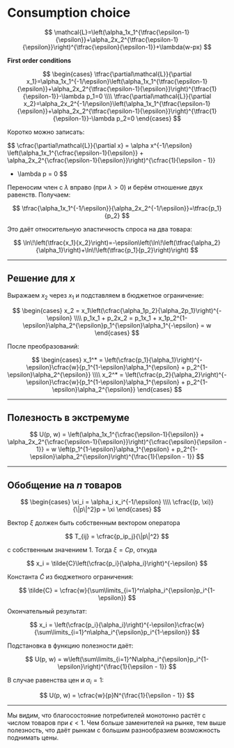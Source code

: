 # Consumption choice

$$
\mathcal{L}=\left(\alpha_1x_1^{\tfrac{\epsilon-1}{\epsilon}}+\alpha_2x_2^{\tfrac{\epsilon-1}{\epsilon}}\right)^{\tfrac{\epsilon}{\epsilon-1}}+\lambda(w-px)
$$

**First order conditions**

$$
\begin{cases}
\tfrac{\partial\mathcal{L}}{\partial x_1}=\alpha_1x_1^{-1/\epsilon}\left(\alpha_1x_1^{\tfrac{\epsilon-1}{\epsilon}}+\alpha_2x_2^{\tfrac{\epsilon-1}{\epsilon}}\right)^{\tfrac{1}{\epsilon-1}}-\lambda p_1=0 \\\\
\tfrac{\partial\mathcal{L}}{\partial x_2}=\alpha_2x_2^{-1/\epsilon}\left(\alpha_1x_1^{\tfrac{\epsilon-1}{\epsilon}}+\alpha_2x_2^{\tfrac{\epsilon-1}{\epsilon}}\right)^{\tfrac{1}{\epsilon-1}}-\lambda p_2=0
\end{cases}
$$

Коротко можно записать:

$$
\cfrac{\partial\mathcal{L}}{\partial x}
= \alpha x^{-1/\epsilon}
\left(\alpha_1x_1^{\cfrac{\epsilon-1}{\epsilon}} + \alpha_2x_2^{\cfrac{\epsilon-1}{\epsilon}}\right)^{\cfrac{1}{\epsilon - 1}}
- \lambda p = 0
$$

Переносим член с $\lambda$ вправо (при $\lambda>0$) и берём отношение двух равенств. Получаем:

$$
\tfrac{\alpha_1x_1^{-1/\epsilon}}{\alpha_2x_2^{-1/\epsilon}}=\tfrac{p_1}{p_2}
$$

Это даёт относительную эластичность спроса на два товара:

$$
\ln\!\left(\tfrac{x_1}{x_2}\right)=-\epsilon\left(\ln\!\left(\tfrac{\alpha_2}{\alpha_1}\right)+\ln\!\left(\tfrac{p_1}{p_2}\right)\right)
$$

---

## Решение для $x$

Выражаем $x_2$ через $x_1$ и подставляем в бюджетное ограничение:

$$
\begin{cases}
x_2 = x_1\left(\cfrac{\alpha_1p_2}{\alpha_2p_1}\right)^{-\epsilon} \\\\
p_1x_1 + p_2x_2 = p_1x_1 + x_1p_2^{1-\epsilon}\alpha_2^{\epsilon}p_1^{\epsilon}\alpha_1^{-\epsilon} = w
\end{cases}
$$

После преобразований:

$$
\begin{cases}
x_1^* = \left(\cfrac{p_1}{\alpha_1}\right)^{-\epsilon}\cfrac{w}{p_1^{1-\epsilon}\alpha_1^{\epsilon} + p_2^{1-\epsilon}\alpha_2^{\epsilon}} \\\\
x_2^* = \left(\cfrac{p_2}{\alpha_2}\right)^{-\epsilon}\cfrac{w}{p_1^{1-\epsilon}\alpha_1^{\epsilon} + p_2^{1-\epsilon}\alpha_2^{\epsilon}}
\end{cases}
$$

---

## Полезность в экстремуме

$$
U(p, w) = \left(\alpha_1x_1^{\cfrac{\epsilon-1}{\epsilon}} + \alpha_2x_2^{\cfrac{\epsilon-1}{\epsilon}}\right)^{\cfrac{\epsilon}{\epsilon - 1}}
= w \left(p_1^{1-\epsilon}\alpha_1^{\epsilon} + p_2^{1-\epsilon}\alpha_2^{\epsilon}\right)^{\frac{1}{\epsilon - 1}}
$$

---

## Обобщение на $n$ товаров

$$
\begin{cases}
  \xi_i = \alpha_i x_i^{-1/\epsilon} \\\\
  \cfrac{(p, \xi)}{\|p\|^2}p = \xi
\end{cases}
$$

Вектор $\xi$ должен быть собственным вектором оператора

$$
T_{ij} = \cfrac{p_ip_j}{\|p\|^2}
$$

с собственным значением 1. Тогда $\xi = Cp$, откуда

$$
x_i = \tilde{C}\left(\cfrac{p_i}{\alpha_i}\right)^{-\epsilon}
$$

Константа $\tilde{C}$ из бюджетного ограничения:

$$
\tilde{C} = \cfrac{w}{\sum\limits_{i=1}^n\alpha_i^{\epsilon}p_i^{1-\epsilon}}
$$

Окончательный результат:

$$
x_i = \left(\cfrac{p_i}{\alpha_i}\right)^{-\epsilon}\cfrac{w}{\sum\limits_{i=1}^n\alpha_i^{\epsilon}p_i^{1-\epsilon}}
$$

Подстановка в функцию полезности даёт:

$$
U(p, w) = w\left(\sum\limits_{i=1}^N\alpha_i^{\epsilon}p_i^{1-\epsilon}\right)^{\frac{1}{\epsilon - 1}}
$$

В случае равенства цен и $\alpha_i = 1$:

$$
U(p, w) = \cfrac{w}{p}N^{\frac{1}{\epsilon - 1}}
$$

---

Мы видим, что благосостояние потребителей монотонно растёт с числом товаров при $\epsilon < 1$. Чем больше заменителей на рынке, тем выше полезность, что даёт рынкам с большим разнообразием возможность поднимать цены.
